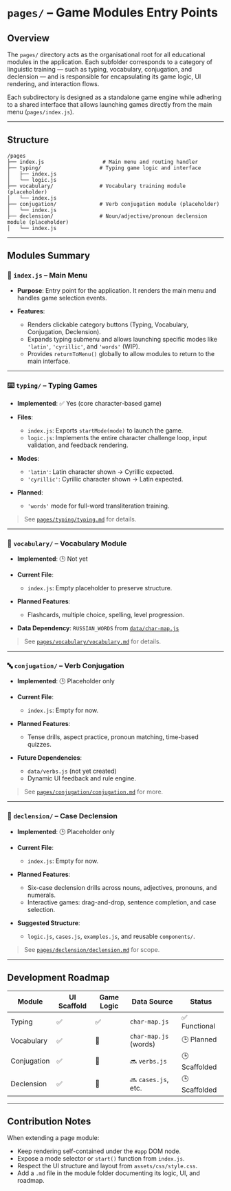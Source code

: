 # `pages/` – Game Modules Entry Points

## Overview

The `pages/` directory acts as the organisational root for all educational modules in the application. Each subfolder corresponds to a category of linguistic training — such as typing, vocabulary, conjugation, and declension — and is responsible for encapsulating its game logic, UI rendering, and interaction flows.

Each subdirectory is designed as a standalone game engine while adhering to a shared interface that allows launching games directly from the main menu (`pages/index.js`).

---

## Structure

```plaintext
/pages
├── index.js                   # Main menu and routing handler
├── typing/                   # Typing game logic and interface
│   ├── index.js
│   └── logic.js
├── vocabulary/               # Vocabulary training module (placeholder)
│   └── index.js
├── conjugation/              # Verb conjugation module (placeholder)
│   └── index.js
├── declension/               # Noun/adjective/pronoun declension module (placeholder)
│   └── index.js
```

---

## Modules Summary

### 🧠 `index.js` – Main Menu

* **Purpose**: Entry point for the application. It renders the main menu and handles game selection events.
* **Features**:

  * Renders clickable category buttons (Typing, Vocabulary, Conjugation, Declension).
  * Expands typing submenu and allows launching specific modes like `'latin'`, `'cyrillic'`, and `'words'` (WIP).
  * Provides `returnToMenu()` globally to allow modules to return to the main interface.

---

### ⌨️ `typing/` – Typing Games

* **Implemented**: ✅ Yes (core character-based game)
* **Files**:

  * `index.js`: Exports `startMode(mode)` to launch the game.
  * `logic.js`: Implements the entire character challenge loop, input validation, and feedback rendering.
* **Modes**:

  * `'latin'`: Latin character shown → Cyrillic expected.
  * `'cyrillic'`: Cyrillic character shown → Latin expected.
* **Planned**:

  * `'words'` mode for full-word transliteration training.

> See [`pages/typing/typing.md`](./typing/typing.md) for details.

---

### 📖 `vocabulary/` – Vocabulary Module

* **Implemented**: 🕒 Not yet
* **Current File**:

  * `index.js`: Empty placeholder to preserve structure.
* **Planned Features**:

  * Flashcards, multiple choice, spelling, level progression.
* **Data Dependency**: `RUSSIAN_WORDS` from [`data/char-map.js`](../data/char-map.js)

> See [`pages/vocabulary/vocabulary.md`](./vocabulary/vocabulary.md) for details.

---

### 🔤 `conjugation/` – Verb Conjugation

* **Implemented**: 🕒 Placeholder only
* **Current File**:

  * `index.js`: Empty for now.
* **Planned Features**:

  * Tense drills, aspect practice, pronoun matching, time-based quizzes.
* **Future Dependencies**:

  * `data/verbs.js` (not yet created)
  * Dynamic UI feedback and rule engine.

> See [`pages/conjugation/conjugation.md`](./conjugation/conjugation.md) for more.

---

### 🧮 `declension/` – Case Declension

* **Implemented**: 🕒 Placeholder only
* **Current File**:

  * `index.js`: Empty for now.
* **Planned Features**:

  * Six-case declension drills across nouns, adjectives, pronouns, and numerals.
  * Interactive games: drag-and-drop, sentence completion, and case selection.
* **Suggested Structure**:

  * `logic.js`, `cases.js`, `examples.js`, and reusable `components/`.

> See [`pages/declension/declension.md`](./declension/declension.md) for scope.

---

## Development Roadmap

| Module      | UI Scaffold | Game Logic | Data Source           | Status        |
| ----------- | ----------- | ---------- | --------------------- | ------------- |
| Typing      | ✅           | ✅          | `char-map.js`         | ✅ Functional  |
| Vocabulary  | ✅           | 🚧         | `char-map.js` (words) | 🕒 Planned    |
| Conjugation | ✅           | 🚫         | 🔜 `verbs.js`         | 🕒 Scaffolded |
| Declension  | ✅           | 🚫         | 🔜 `cases.js`, etc.   | 🕒 Scaffolded |

---

## Contribution Notes

When extending a page module:

* Keep rendering self-contained under the `#app` DOM node.
* Expose a mode selector or `start()` function from `index.js`.
* Respect the UI structure and layout from `assets/css/style.css`.
* Add a `.md` file in the module folder documenting its logic, UI, and roadmap.